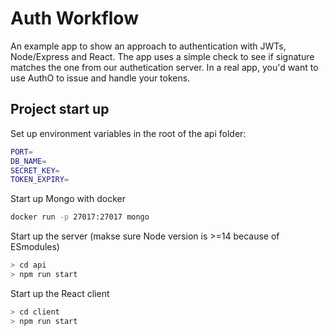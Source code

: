 # Auth Workflow

An example app to show an approach to authentication with JWTs, Node/Express and React. The app uses a simple check to see if signature matches the one from our authetication server. In a real app, you'd want to use AuthO to issue and handle your tokens.

## Project start up

Set up environment variables in the root of the api folder:

```bash
PORT=
DB_NAME=
SECRET_KEY=
TOKEN_EXPIRY=
```

Start up Mongo with docker

```bash
docker run -p 27017:27017 mongo
```

Start up the server (makse sure Node version is >=14 because of ESmodules)

```bash
> cd api
> npm run start
```

Start up the React client

```bash
> cd client
> npm run start
```
